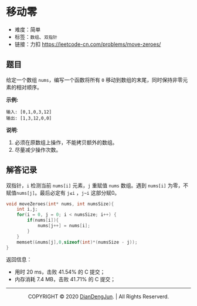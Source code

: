 # 移动零

+ 难度：简单
+ 标签：`数组`、`双指针`
+ 链接：力扣 https://leetcode-cn.com/problems/move-zeroes/

## 题目


给定一个数组 `nums`，编写一个函数将所有 `0` 移动到数组的末尾，同时保持非零元素的相对顺序。

**示例:**

```
输入: [0,1,0,3,12]
输出: [1,3,12,0,0]
```

**说明**:

1. 必须在原数组上操作，不能拷贝额外的数组。
2. 尽量减少操作次数。

## 解答记录

双指针，`i` 检测当前 `nums[i]` 元素，`j` 重赋值 `nums` 数组。遇到 `nums[i]` 为零，不赋值`nums[j]`。最后必定有 `j≤i` ，`j~i` 这部分赋0。

```c
void moveZeroes(int* nums, int numsSize){
    int i,j;
    for(i = 0, j = 0; i < numsSize; i++) {
        if(nums[i]){
            nums[j++] = nums[i];
        }
    }
    memset(&nums[j],0,sizeof(int)*(numsSize - j));
}
```

返回信息：

+ 用时 20 ms，击败 41.54% 的 C 提交；
+ 内存消耗 7.4 MB，击败 41.71% 的 C 提交；

---

<p align="center">COPYRIGHT © 2020 <a href="https://www.xxdiandeng.cn">DianDengJun</a>. | All Rights Reserverd.</p>